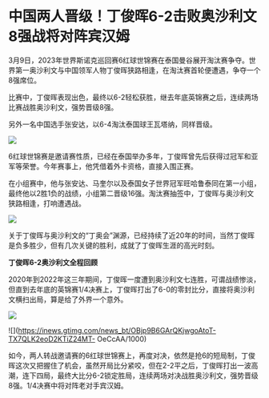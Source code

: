 # 中国两人晋级！丁俊晖6-2击败奥沙利文 8强战将对阵宾汉姆

3月9日，2023年世界斯诺克巡回赛6红球世锦赛在泰国曼谷展开淘汰赛争夺。世界第一奥沙利文与中国领军人物丁俊晖狭路相逢，在淘汰赛首轮便遭遇，争夺一个8强席位。

比赛中，丁俊晖表现出色，最终以6-2轻松获胜，继去年底英锦赛之后，连续两场比赛战胜奥沙利文，强势晋级8强。

另外一名中国选手张安达，以6-4淘汰泰国球王瓦塔纳，同样晋级。

![](https://inews.gtimg.com/news_bt/Ohw1TaOfkkk1tC5r2fKjP6X3ouueUSkZ6QHrM5Y3TR084AA/1000)

6红球世锦赛是邀请赛性质，已经在泰国举办多年，丁俊晖曾先后获得过冠军和亚军等荣誉。今年赛事上，他凭借着外卡资格，直接入围正赛。

在小组赛中，他与张安达、马奎尔以及泰国女子世界冠军旺哈鲁泰同在第一小组，最终他以2胜1负的战绩，小组第二晋级16强。淘汰赛抽签中，丁俊晖与奥沙利文狭路相逢，打响遭遇战。

![](https://inews.gtimg.com/news_bt/OuwTeKybITF-w0TvmtBghsnsS3aUAJa2YcxwbCKRYvQ3wAA/1000)

关于丁俊晖与奥沙利文的“丁奥会”渊源，已经持续了近20年的时间，当然丁俊晖是负多胜少，但有几次关键的胜利，成就了丁俊晖生涯的高光时刻。

**丁俊晖6-2奥沙利文全程回顾**

2020年到2022年这三年期间，丁俊晖一度遭到奥沙利文七连胜，可谓战绩惨淡，但直到去年底的英锦赛1/4决赛上，丁俊晖打出了6-0的零封比分，直接将奥沙利文横扫出局，算是给了外界一个意外。

![](https://inews.gtimg.com/news_bt/OZ9HzBU4-GfvxDaAihddTHN_Vcj_Rg9zEZSKGGlN3-7JcAA/1000)

![](https://inews.gtimg.com/news_bt/OBjp9B6GArQKjwgoAtoT-TX7QLK2eoD2KTiZ24MT-
OeCcAA/1000)

如今，两人转战邀请赛的6红球世锦赛上，再度对决，依然是抢6的短局制，丁俊晖这次又把握住了机会，虽然开局比分紧咬，但在2-2平之后，丁俊晖打出一波高潮，连下四局，最终大比分6-2锁定胜局，连续两场对决战胜奥沙利文，强势晋级8强。1/4决赛中将对阵老对手宾汉姆。

